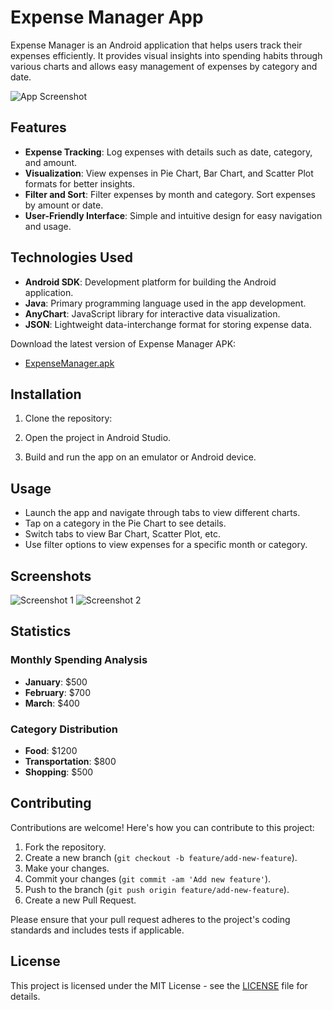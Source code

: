 # Expense Manager App

Expense Manager is an Android application that helps users track their expenses efficiently. It provides visual insights into spending habits through various charts and allows easy management of expenses by category and date.

![App Screenshot](Screenshot1.png)

## Features

- **Expense Tracking**: Log expenses with details such as date, category, and amount.
- **Visualization**: View expenses in Pie Chart, Bar Chart, and Scatter Plot formats for better insights.
- **Filter and Sort**: Filter expenses by month and category. Sort expenses by amount or date.
- **User-Friendly Interface**: Simple and intuitive design for easy navigation and usage.

## Technologies Used

- **Android SDK**: Development platform for building the Android application.
- **Java**: Primary programming language used in the app development.
- **AnyChart**: JavaScript library for interactive data visualization.
- **JSON**: Lightweight data-interchange format for storing expense data.

Download the latest version of Expense Manager APK:
- [ExpenseManager.apk](https://github.com/Raahim2/ExpenseManager/blob/main/ExpenseManager.apk)


## Installation

1. Clone the repository:

2. Open the project in Android Studio.

3. Build and run the app on an emulator or Android device.

## Usage

- Launch the app and navigate through tabs to view different charts.
- Tap on a category in the Pie Chart to see details.
- Switch tabs to view Bar Chart, Scatter Plot, etc.
- Use filter options to view expenses for a specific month or category.

## Screenshots

![Screenshot 1](./screenshots/screenshot1.png)
![Screenshot 2](./screenshots/screenshot2.png)

## Statistics

### Monthly Spending Analysis

- **January**: $500
- **February**: $700
- **March**: $400

### Category Distribution

- **Food**: $1200
- **Transportation**: $800
- **Shopping**: $500

## Contributing

Contributions are welcome! Here's how you can contribute to this project:

1. Fork the repository.
2. Create a new branch (`git checkout -b feature/add-new-feature`).
3. Make your changes.
4. Commit your changes (`git commit -am 'Add new feature'`).
5. Push to the branch (`git push origin feature/add-new-feature`).
6. Create a new Pull Request.

Please ensure that your pull request adheres to the project's coding standards and includes tests if applicable.

## License

This project is licensed under the MIT License - see the [LICENSE](LICENSE) file for details.


